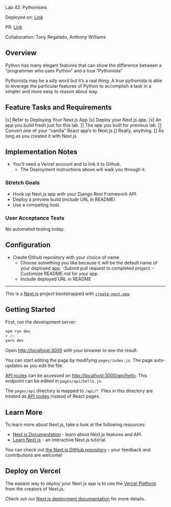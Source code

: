 Lab 42: Pythonisms

Deployed on: [Link](https://github.com/kevinhenry/pythonisms)

PR: [Link](https://github.com/kevinhenry/nextjs-geissele/pull/2)

Collaboration: Tony Regalado, Anthony Williams

## Overview

Python has many elegant features that can show the difference between a “programmer who uses Python” and a true “Pythonista”

Pythonista may be a silly word but it’s a real thing. A true pythonista is able to leverage the particular features of Python to accomplish a task in a simpler and more easy to reason about way.

## Feature Tasks and Requirements

[x] Refer to Deploying Your Next.js App
[x] Deploy your Next.js app.
    [x] An app you build fresh just for this lab.
    [] The app you built for previous lab.
    [] Convert one of your “vanilla” React app’s to Next.js
    [] Really, anything.
    [] As long as you created it with Next.js

## Implementation Notes

- You’ll need a Vercel account and to link it to Github.
    - The Deployment instructions above will walk you through it.

### Stretch Goals

- Hook up Next.js app with your Django Rest Framework API.
- Deploy a preview build (include URL in README)
- Use a competing host.

### User Acceptance Tests

No automated testing today.

## Configuration

- Create Github repository with your choice of name
    - Choose something you like because it will be the default name of your deployed app.
-Submit pull request to completed project.
-Customize README.md for your app.
    - Include deployed URL in README

----

This is a [Next.js](https://nextjs.org/) project bootstrapped with [`create-next-app`](https://github.com/vercel/next.js/tree/canary/packages/create-next-app).

## Getting Started

First, run the development server:

```bash
npm run dev
# or
yarn dev
```

Open [http://localhost:3000](http://localhost:3000) with your browser to see the result.

You can start editing the page by modifying `pages/index.js`. The page auto-updates as you edit the file.

[API routes](https://nextjs.org/docs/api-routes/introduction) can be accessed on [http://localhost:3000/api/hello](http://localhost:3000/api/hello). This endpoint can be edited in `pages/api/hello.js`.

The `pages/api` directory is mapped to `/api/*`. Files in this directory are treated as [API routes](https://nextjs.org/docs/api-routes/introduction) instead of React pages.

## Learn More

To learn more about Next.js, take a look at the following resources:

- [Next.js Documentation](https://nextjs.org/docs) - learn about Next.js features and API.
- [Learn Next.js](https://nextjs.org/learn) - an interactive Next.js tutorial.

You can check out [the Next.js GitHub repository](https://github.com/vercel/next.js/) - your feedback and contributions are welcome!

## Deploy on Vercel

The easiest way to deploy your Next.js app is to use the [Vercel Platform](https://vercel.com/new?utm_medium=default-template&filter=next.js&utm_source=create-next-app&utm_campaign=create-next-app-readme) from the creators of Next.js.

Check out our [Next.js deployment documentation](https://nextjs.org/docs/deployment) for more details.

